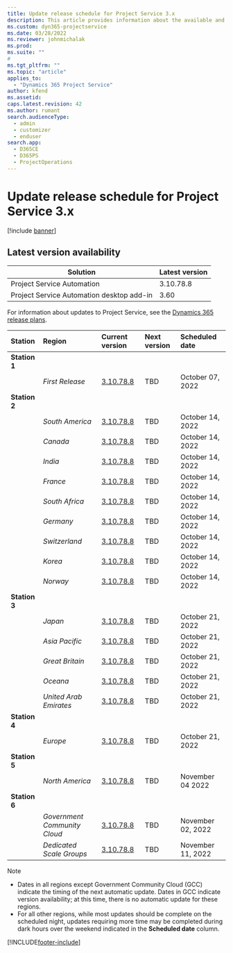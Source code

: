 ```yaml
---
title: Update release schedule for Project Service 3.x
description: This article provides information about the available and upcoming releases of Dynamics 365 Project Service Automation.
ms.custom: dyn365-projectservice
ms.date: 03/28/2022
ms.reviewer: johnmichalak
ms.prod:
ms.suite: ""
#
ms.tgt_pltfrm: ""
ms.topic: "article"
applies_to: 
  - "Dynamics 365 Project Service"
author: kfend
ms.assetid: 
caps.latest.revision: 42
ms.author: rumant
search.audienceType: 
  - admin
  - customizer
  - enduser
search.app: 
  - D365CE
  - D365PS
  - ProjectOperations
---
```


# Update release schedule for Project Service 3.x

[!include [banner](../includes/psa-now-project-operations.md)]

## Latest version availability

| Solution  | Latest version |
|-------|----|
| Project Service Automation    | 3.10.78.8 |
| Project Service Automation desktop add-in                | 3.60          |

For information about updates to Project Service, see the [Dynamics 365 release plans](/dynamics365/release-plans/). 

| Station  | Region | Current version | Next version |  Scheduled date
| :---   | :---   | :---   | :---   |:---   |         
|<strong>Station 1</strong> | |  |  | |
| | <i>First Release</i> | [3.10.78.8](whats-new-ur-47.md)| TBD | October 07, 2022
|<strong>Station 2</strong> | |  |  | |
| | <i>South America</i> | [3.10.78.8](whats-new-ur-47.md) | TBD | October 14, 2022
| | <i>Canada</i> | [3.10.78.8](whats-new-ur-47.md) | TBD | October 14, 2022
| | <i>India</i> | [3.10.78.8](whats-new-ur-47.md) | TBD | October 14, 2022
| | <i>France</i> | [3.10.78.8](whats-new-ur-47.md) | TBD | October 14, 2022
| | <i>South Africa</i> | [3.10.78.8](whats-new-ur-47.md) | TBD | October 14, 2022
| | <i>Germany</i> | [3.10.78.8](whats-new-ur-47.md) | TBD | October 14, 2022
| | <i>Switzerland</i> | [3.10.78.8](whats-new-ur-47.md) | TBD | October 14, 2022
| | <i>Korea</i> | [3.10.78.8](whats-new-ur-47.md) | TBD | October 14, 2022
| | <i>Norway</i> | [3.10.78.8](whats-new-ur-47.md) | TBD | October 14, 2022
|<strong>Station 3</strong> | |  |  | |
| | <i>Japan</i> | [3.10.78.8](whats-new-ur-47.md) | TBD | October 21, 2022
| | <i>Asia Pacific</i> | [3.10.78.8](whats-new-ur-47.md) | TBD | October 21, 2022
| | <i>Great Britain</i> | [3.10.78.8](whats-new-ur-47.md) | TBD | October 21, 2022
| | <i>Oceana</i> | [3.10.78.8](whats-new-ur-47.md) | TBD | October 21, 2022
| | <i>United Arab Emirates</i> | [3.10.78.8](whats-new-ur-47.md) | TBD | October 21, 2022
|<strong>Station 4</strong> | |  |  | |
| | <i>Europe</i> | [3.10.78.8](whats-new-ur-47.md) | TBD | October 21, 2022
|<strong>Station 5</strong> | |  |  | |
| | <i>North America</i> | [3.10.78.8](whats-new-ur-47.md) | TBD | November 04 2022
|<strong>Station 6</strong> | |  |  | |
| | <i>Government Community Cloud</i> | [3.10.78.8](whats-new-ur-47.md) | TBD | November 02, 2022
| | <i>Dedicated Scale Groups</i> | [3.10.78.8](whats-new-ur-47.md) | TBD | November 11, 2022




>[!Note]
> - Dates in all regions except Government Community Cloud (GCC) indicate the timing of the next automatic update. Dates in GCC indicate version availability; at this time, there is no automatic update for these regions.
> - For all other regions, while most updates should be complete on the scheduled night, updates requiring more time may be completed during dark hours over the weekend indicated in the **Scheduled date** column.


[!INCLUDE[footer-include](../includes/footer-banner.md)]
